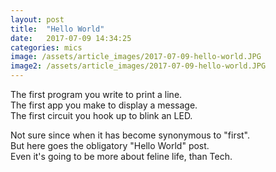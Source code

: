 ```yaml
---
layout: post
title:  "Hello World"
date:   2017-07-09 14:34:25
categories: mics
image: /assets/article_images/2017-07-09-hello-world.JPG
image2: /assets/article_images/2017-07-09-hello-world.JPG	
---
```


The first program you write to print a line. </br >
The first app you make to display a message. </br >
The first circuit you hook up to blink an LED. </br >

Not sure since when it has become synonymous to "first". </br >
But here goes the obligatory "Hello World" post. </br>
Even it's going to be more about feline life, than Tech. </br >



